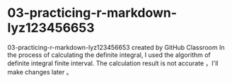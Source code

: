 # 03-practicing-r-markdown-lyz123456653
03-practicing-r-markdown-lyz123456653 created by GitHub Classroom
In the process of calculating the definite integral, I used the algorithm of definite integral finite interval. The calculation result is not accurate ，I'll make changes later 。
